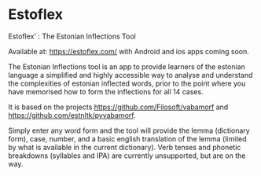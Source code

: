 # Estoflex
Estoflex' : The Estonian Inflections Tool

Available at: https://estoflex.com/ with Android and ios apps coming soon.

The Estonian Inflections tool is an app to provide learners of the estonian language a simplified and highly accessible way to analyse and understand the complexities of estonian inflected words, prior to the point where you have memorised how to form the inflections for all 14 cases.

It is based on the projects https://github.com/Filosoft/vabamorf and https://github.com/estnltk/pyvabamorf.

Simply enter any word form and the tool will provide the lemma (dictionary form), case, number, and a basic english translation of the lemma (limited by what is available in the current dictionary). Verb tenses and phonetic breakdowns (syllables and IPA) are currently unsupported, but are on the way.
